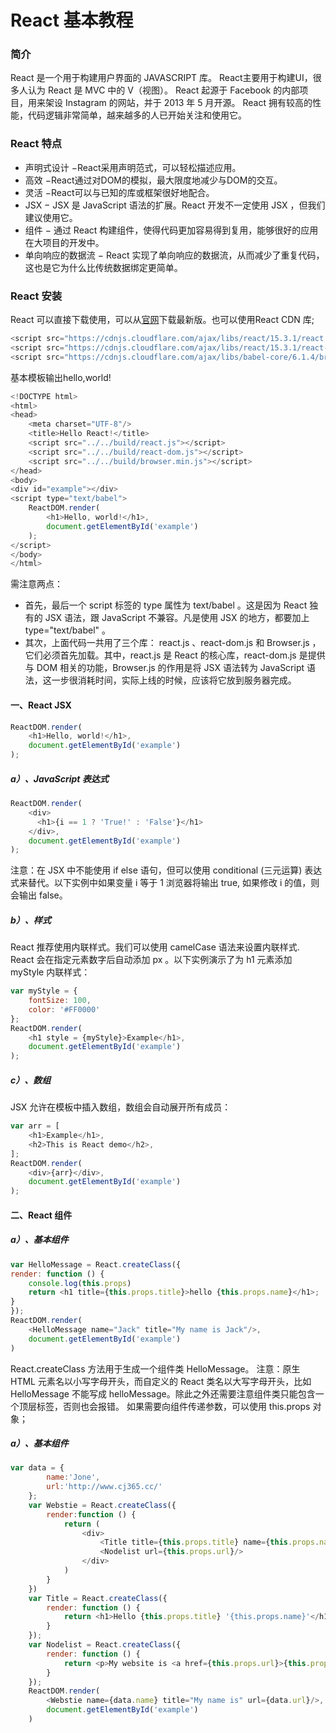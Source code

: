 # React 基本教程
### 简介
React 是一个用于构建用户界面的 JAVASCRIPT 库。
React主要用于构建UI，很多人认为 React 是 MVC 中的 V（视图）。
React 起源于 Facebook 的内部项目，用来架设 Instagram 的网站，并于 2013 年 5 月开源。
React 拥有较高的性能，代码逻辑非常简单，越来越多的人已开始关注和使用它。
### React 特点
* 声明式设计 −React采用声明范式，可以轻松描述应用。
* 高效 −React通过对DOM的模拟，最大限度地减少与DOM的交互。
* 灵活 −React可以与已知的库或框架很好地配合。
* JSX − JSX 是 JavaScript 语法的扩展。React 开发不一定使用 JSX ，但我们建议使用它。
* 组件 − 通过 React 构建组件，使得代码更加容易得到复用，能够很好的应用在大项目的开发中。
* 单向响应的数据流 − React 实现了单向响应的数据流，从而减少了重复代码，这也是它为什么比传统数据绑定更简单。
### React 安装
React 可以直接下载使用，可以从[官网](https://facebook.github.io/react/)下载最新版。也可以使用React CDN 库; 
```javascript
<script src="https://cdnjs.cloudflare.com/ajax/libs/react/15.3.1/react.js"></script>
<script src="https://cdnjs.cloudflare.com/ajax/libs/react/15.3.1/react-dom.js"></script>
<script src="https://cdnjs.cloudflare.com/ajax/libs/babel-core/6.1.4/browser.min.js"></script>
```
基本模板输出hello,world!
```javascript
<!DOCTYPE html>
<html>
<head>
    <meta charset="UTF-8"/>
    <title>Hello React!</title>
    <script src="../../build/react.js"></script>
    <script src="../../build/react-dom.js"></script>
    <script src="../../build/browser.min.js"></script>
</head>
<body>
<div id="example"></div>
<script type="text/babel">
    ReactDOM.render(
        <h1>Hello, world!</h1>,
        document.getElementById('example')
    );
</script>
</body>
</html>
```
需注意两点：
* 首先，最后一个 script 标签的 type 属性为 text/babel 。这是因为 React 独有的 JSX 语法，跟 JavaScript 不兼容。凡是使用 JSX 的地方，都要加上 type="text/babel" 。
* 其次，上面代码一共用了三个库： react.js 、react-dom.js 和 Browser.js ，它们必须首先加载。其中，react.js 是 React 的核心库，react-dom.js 是提供与 DOM 相关的功能，Browser.js 的作用是将 JSX 语法转为 JavaScript 语法，这一步很消耗时间，实际上线的时候，应该将它放到服务器完成。

#### 一、React JSX
```javascript
ReactDOM.render(
    <h1>Hello, world!</h1>,
    document.getElementById('example')
);
```
##### a）、JavaScript 表达式
```javascript
ReactDOM.render(
	<div>
	  <h1>{i == 1 ? 'True!' : 'False'}</h1>
	</div>,
	document.getElementById('example')
);
```
注意：在 JSX 中不能使用 if else 语句，但可以使用 conditional (三元运算) 表达式来替代。以下实例中如果变量 i 等于 1 浏览器将输出 true, 如果修改 i 的值，则会输出 false。
##### b）、样式
React 推荐使用内联样式。我们可以使用 camelCase 语法来设置内联样式. React 会在指定元素数字后自动添加 px 。以下实例演示了为 h1 元素添加 myStyle 内联样式：
```javascript
var myStyle = {
	fontSize: 100,
	color: '#FF0000'
};
ReactDOM.render(
	<h1 style = {myStyle}>Example</h1>,
	document.getElementById('example')
);
```
##### c）、数组
JSX 允许在模板中插入数组，数组会自动展开所有成员：
```javascript
var arr = [
  	<h1>Example</h1>,
  	<h2>This is React demo</h2>,
];
ReactDOM.render(
  	<div>{arr}</div>,
  	document.getElementById('example')
);
```
#### 二、React 组件
##### a）、基本组件
```javascript
var HelloMessage = React.createClass({
render: function () {
    console.log(this.props)
    return <h1 title={this.props.title}>hello {this.props.name}</h1>;
}
});
ReactDOM.render(
    <HelloMessage name="Jack" title="My name is Jack"/>,
    document.getElementById('example')
)
```
React.createClass 方法用于生成一个组件类 HelloMessage。
注意：原生 HTML 元素名以小写字母开头，而自定义的 React 类名以大写字母开头，比如 HelloMessage 不能写成 helloMessage。除此之外还需要注意组件类只能包含一个顶层标签，否则也会报错。
如果需要向组件传递参数，可以使用 this.props 对象；
##### a）、基本组件
```javascript
var data = {
        name:'Jone',
        url:'http://www.cj365.cc/'
    };
    var Webstie = React.createClass({
        render:function () {
            return (
                <div>
                    <Title title={this.props.title} name={this.props.name}/>
                    <Nodelist url={this.props.url}/>
                </div>
            )
        }
    })
    var Title = React.createClass({
        render: function () {
            return <h1>Hello {this.props.title} '{this.props.name}'</h1>;
        }
    });
    var Nodelist = React.createClass({
        render: function () {
            return <p>My website is <a href={this.props.url}>{this.props.url}</a></p>;
        }
    });
    ReactDOM.render(
        <Webstie name={data.name} title="My name is" url={data.url}/>,
        document.getElementById('example')
    )
```
